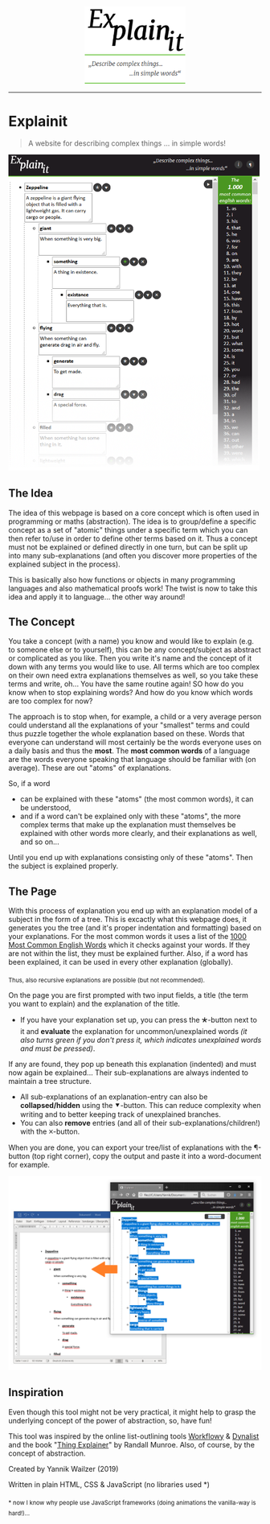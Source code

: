 <div align="center"><img src="res/explainit-logo-dark.png" width="200px"/></div>
<div align="center"><img src="res/claim.png" width="200px"/></div>


<hr>

# Explainit
>A website for describing complex things ... in simple words! 

<img src="res/demo.png" width="500px"/>

## The Idea
The idea of this webpage is based on a core concept which is often used in programming or maths (abstraction). 
The idea is to group/define a specific concept as a set of "atomic" things under a specific term which you can then refer to/use in order to define other terms based on it. 
Thus a concept must not be explained or defined directly in one turn, but can be split up into many sub-explanations 
(and often you discover more properties of the explained subject in the process). 

This is basically also how functions or objects in many programming languages and also mathematical proofs work! 
The twist is now to take this idea and apply it to language... the other way around! 

## The Concept
You take a concept (with a name) you know and would like to explain (e.g. to someone else or to yourself), this can be any concept/subject as abstract or complicated as you like. 
Then you write it's name and the concept of it down with any terms you would like to use. 
All terms which are too complex on their own need extra explanations themselves as well, so you take these terms and write, oh...
You have the same routine again! SO how do you know when to stop explaining words? And how do you know which words are too complex for now?

The approach is to stop when, for example, a child or a very average person could understand all the explanations of your "smallest" terms and could thus puzzle together the whole explanation based on these. 
Words that everyone can understand will most certainly be the words everyone uses on a daily basis and thus the **most**. 
The **most common words** of a language are the words everyone speaking that language should be familiar with (on average). These are out "atoms" of explanations. 

So, if a word 
- can be explained with these "atoms" (the most common words), it can be understood, 
- and if a word can't be explained only with these "atoms", the more complex terms that make up the explanation must themselves be explained with other words more clearly, and their explanations as well, and so on... 

Until you end up with explanations consisting only of these "atoms". Then the subject is explained properly.  

## The Page
With this process of explanation you end up with an explanation model of a subject in the form of a tree. 
This is excactly what this webpage does, it generates you the tree (and it's proper indentation and formatting) based on your explanations. 
For the most common words it uses a list of the [1000 Most Common English Words](https://1000mostcommonwords.com/1000-most-common-english-words/) which it checks against your words. 
If they are not within the list, they must be explained further. Also, if a word has been explained, it can be used in every other explanation (globally). 

<sub>Thus, also recursive explanations are possible (but not recommended). </sub>

On the page you are first prompted with two input fields, a title (the term you want to explain) and the explanation of the title. 
- If you have your explanation set up, you can press the 🞱-button next to it and **evaluate** the explanation for uncommon/unexplained words 
*(it also turns green if you don't press it, which indicates unexplained words and must be pressed)*. 

If any are found, they pop up beneath this explanation (indented) and must now again be explained...
Their sub-explanations are always indented to maintain a tree structure. 

- All sub-explanations of an explanation-entry can also be **collapsed/hidden** using the ⯆-button. This can reduce complexity when writing and to better keeping track of unexplained branches. 
- You can also **remove** entries (and all of their sub-explanations/children!) with the 🞪-button.

When you are done, you can export your tree/list of explanations with the ¶-button (top right corner), copy the output and paste it into a word-document for example. 

<img src="res/word.png" width="600px"/>

## Inspiration
Even though this tool might not be very practical, it might help to grasp the underlying concept of the power of abstraction, so, have fun!

This tool was inspired by the online list-outlining tools [Workflowy](https://workflowy.com) & [Dynalist](https://dynalist.io) and the book "[Thing Explainer](https://xkcd.com/thing-explainer/)" by Randall Munroe.
Also, of course, by the concept of abstraction. 

Created by Yannik Wailzer (2019)

Written in plain HTML, CSS & JavaScript (no libraries used *)

<sub>* now I know why people use JavaScript frameworks (doing animations the vanilla-way is hard!)...</sub>
